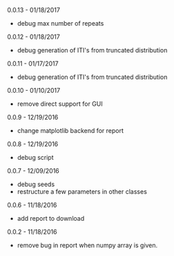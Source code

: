0.0.13 - 01/18/2017
* debug max number of repeats

0.0.12 - 01/18/2017
* debug generation of ITI's from truncated distribution

0.0.11 - 01/17/2017
* debug generation of ITI's from truncated distribution

0.0.10 - 01/10/2017
* remove direct support for GUI

0.0.9 - 12/19/2016
* change matplotlib backend for report

0.0.8 - 12/19/2016
* debug script

0.0.7 - 12/09/2016
* debug seeds
* restructure a few parameters in other classes

0.0.6 - 11/18/2016
* add report to download

0.0.2 - 11/18/2016
* remove bug in report when numpy array is given.

